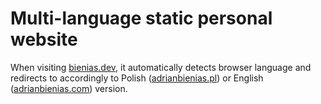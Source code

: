 # Multi-language static personal website

When visiting [bienias.dev](https://bienias.dev), it automatically detects browser language and redirects to accordingly to Polish ([adrianbienias.pl](https://adrianbienias.pl)) or English ([adrianbienias.com](https://adrianbienias.com)) version.
